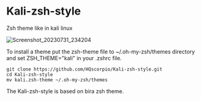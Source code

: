 # Kali-zsh-style
Zsh theme like in kali linux

![Screenshot_20230731_234204](https://github.com/HQscorpio/Kali-zsh-style/assets/87375098/58e93a78-6fe7-42a2-a823-8a8737e8c072)


To install a theme put the zsh-theme file to ~/.oh-my-zsh/themes directory and  set ZSH_THEME="kali" in your .zshrc file.
```shell
git clone https://github.com/HQscorpio/Kali-zsh-style.git
cd Kali-zsh-style
mv kali.zsh-theme ~/.oh-my-zsh/themes
```

The Kali-zsh-style is based on bira zsh theme.
